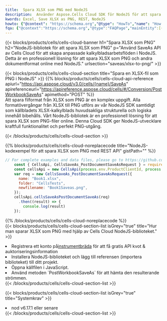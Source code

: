 ```yaml
---
title:  Spara XLSX som PNG med NodeJS
description:  Använder Aspose.Cells Cloud SDK för NodeJS för att spara XLSX-formatfil som PNG-fil.
kwords: Excel, Save XLSX as PNG, REST, NodeJS
howto: {"@context": "https://schema.org","@type": "HowTo","name": "How to save XLSX as PNG using the Cells Cloud NodeJS library.","description": "How to save XLSX as PNG using the Cells Cloud NodeJS library.","image": {"@type": "ImageObject"},"url": "/nodejs/saveas/xlsx-to-png/","step": [{ "@type": "HowToStep","name": "How to save XLSX as PNG using the Cells Cloud NodeJS library. step 1", "image": {"@type": "ImageObject",},"url": "/nodejs/saveas/xlsx-to-png/","text": "Register an account at <a href='https://dashboard.aspose.cloud/'>Dashboard</a> to get free API quota & authorization details",},{ "@type": "HowToStep","name": "How to save XLSX as PNG using the Cells Cloud NodeJS library. step 1", "image": {"@type": "ImageObject",},"url": "/nodejs/saveas/xlsx-to-png/","text": "Install NodeJS library and add the reference (import the library) to your project.",},{ "@type": "HowToStep","name": "How to save XLSX as PNG using the Cells Cloud NodeJS library. step 1", "image": {"@type": "ImageObject",},"url": "/nodejs/saveas/xlsx-to-png/","text": "Open the source file in JavaScript.",},{ "@type": "HowToStep","name": "How to save XLSX as PNG using the Cells Cloud NodeJS library. step 1", "image": {"@type": "ImageObject",},"url": "/nodejs/saveas/xlsx-to-png/","text": "Use the `PostWorkbookSaveAs` method to retrieve the resulting stream.",}, ],"supply": {"@type": "HowToSupply","name": "document"},"tool": [{"@type": "HowToTool","name": "Visual Studio, Visual Studio Code, WebStorm"},{"@type": "HowToTool","name": "Aspose Cells"}],"totalTime": "PT6M"}
fqa: {"@context":"https://schema.org","@type":"FAQPage","mainEntity":[{"@type":"Question","name":"Why save file as other formats file in C# using REST API?","acceptedAnswer":{"@type":"Answer","text":"Documents are encoded in many ways, and some files may be incompatible with the software you use. To open and read such files, just save them as appropriate file formats.<br/><ol><li>Install .NET SDK and add the reference (import the library) to your project.</li><li>Open the source file in C# using REST API.</li><li>Call the PostWorkbookSaveAsRequest() method, passing an output filename with required extension.</li><li>Get the result of save as a separate file.</li></ol>"}},{"@type":"Question","name":"What file formats can I save as with your C# library?","acceptedAnswer":{"@type":"Answer","text":"We support a variety of file formats for conversion using .NET library, including XLSX, Excel, xls , PDF, CSV, HTML, Markdown, XML, PNG, JPG, TIFF, Json, TXT and many more."}},{"@type":"Question","name":"What is the maximum allowed file size for conversion using this .NET library?","acceptedAnswer":{"@type":"Answer","text":"There are no file size limits for format conversions using .NET library."}}]}
---
```

{{< blocks/products/cells/cells-cloud-banner h1="Spara XLSX som PNG" h2="NodeJS-bibliotek för att spara XLSX som PNG" p="Använd SaveAs API av Cells Cloud för att skapa anpassade kalkylbladsarbetsflöden i NodeJS. Detta är en professionell lösning för att spara XLSX som PNG och andra dokumentformat online med NodeJS." urlsection="saveas/xlsx-to-png/" >}}

{{< blocks/products/cells/cells-cloud-section title="Spara en XLSX-fil som PNG i NodeJS" >}}
{{% blocks/products/cells/cells-cloud-api-reference apiurl="https://api.aspose.cloud/v3.0/cells/{name}/SaveAs" apireferenceurl="https://apireference.aspose.cloud/cells/#/Conversion/PostWorkbookSaveAs" apimethod="POST" %}}
<br/>
Att spara filformat från XLSX som PNG är en komplex uppgift. Alla formatövergångar från XLSX till PNG utförs av vår NodeJS SDK samtidigt som källbladets XLSX-kalkylblads huvudsakliga strukturella och logiska innehåll bibehålls. Vårt NodeJS-bibliotek är en professionell lösning för att spara XLSX som PNG-filer online. Denna Cloud SDK ger NodeJS-utvecklare kraftfull funktionalitet och perfekt PNG-utgång.

{{< /blocks/products/cells/cells-cloud-section >}}

{{% blocks/products/cells/cells-cloud-noreplacecode title="NodeJS-kodexempel för att spara XLSX som PNG med REST API" gistPath="" %}}
  
```js
// For complete examples and data files, please go to https://github.com/aspose-cells-cloud/aspose-cells-cloud-node/
    const { CellsApi, CellsSaveAs_PostDocumentSaveAsRequest } = require("asposecellscloud");
    const cellsApi = new CellsApi(process.env.ProductClientId, process.env.ProductClientSecret);
    var req = new CellsSaveAs_PostDocumentSaveAsRequest({
      name: "Book1.xlsx",
      folder: "CellsTests",
      newfilename: "Book1Saveas.png",
    });
    cellsApi.cellsSaveAsPostDocumentSaveAs(req)
      .then((result) => {
        console.log(result)
    });
```
  
{{% /blocks/products/cells/cells-cloud-noreplacecode %}}
<br/>
{{< blocks/products/cells/cells-cloud-section-list isGrey="true" title="Hur man sparar XLSX som PNG med hjälp av Cells Cloud NodeJS-biblioteket." >}}
<li> Registrera ett konto på<a href="https://dashboard.aspose.cloud/">instrumentbräda</a> för att få gratis API kvot & auktoriseringsinformation</li>
<li>Installera NodeJS-biblioteket och lägg till referensen (importera biblioteket) till ditt projekt.</li>
<li>Öppna källfilen i JavaScript.</li>
<li>Använd metoden `PostWorkbookSaveAs` för att hämta den resulterande strömmen.</li>
{{< /blocks/products/cells/cells-cloud-section-list >}}

{{< blocks/products/cells/cells-cloud-section-list isGrey="true" title="Systemkrav" >}}
<li>nod v6.17.1 eller senare</li>
{{< /blocks/products/cells/cells-cloud-section-list >}}
